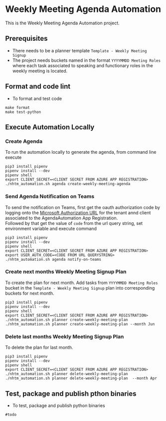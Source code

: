 # Weekly Meeting Agenda Automation
This is the Weekly Meeting Agenda Automation project. 
## Prerequisites 
- There needs to be a planner template `Template - Weekly Meeting Signup`
- The project needs buckets named in the format `YYYYMMDD Meeting Roles` where each task associated to speaking and functionary roles in the weekly meeting is located.

## Format and code lint
- To format and test code
```
make format
make test-python
```

## Execute Automation Locally 
### Create Agenda
To run the automation locally to generate the agenda, from command line execute

```
pip3 install pipenv 
pipenv install --dev
pipenv shell 
export CLIENT_SECRET=<CLIENT SECRET FROM AZURE APP REGISTRATION>
./nhtm_automation.sh agenda create-weekly-meeting-agenda
```
### Send Agenda Notification on Teams
To send the notification on Teams, first get the oauth authorization code by
logging onto the [Microsoft Authorization URL](https://login.microsoftonline.com/9add987e-b316-43b4-8750-4007763832b0/oauth2/v2.0/authorize?client_id=68e11217-f842-4df4-8720-75a08c58f491&response_type=code&redirect_uri=https%3A%2F%2Fweeklymeetingagenda.azurewebsites.net%2F&response_mode=query&scope=user.read&state=12345) for the tenant annd client associated to the AgendaAutomation App Registration.  
Followed by that get the value of `code` from the url query string, set environment variable and execute command
```
pip3 install pipenv 
pipenv install --dev
pipenv shell 
export CLIENT_SECRET=<CLIENT SECRET FROM AZURE APP REGISTRATION>
export USER_AUTH_CODE=<CODE FROM URL QUERYSTRING>
./nhtm_automation.sh agenda notify-on-teams
```
### Create next months Weekly Meeting Signup Plan
To create the plan for next month. Add tasks from `YYYYMMDD Meeting Roles` bucket in the `Template - Weekly Meeting Signup` plan into corresponding buckets for next month. 
```
pip3 install pipenv 
pipenv install --dev
pipenv shell 
export CLIENT_SECRET=<CLIENT SECRET FROM AZURE APP REGISTRATION>
./nhtm_automation.sh planner create-weekly-meeting-plan
./nhtm_automation.sh planner create-weekly-meeting-plan --month Jun
```
### Delete last months Weekly Meeting Signup Plan
To delete the plan for last month. 
```
pip3 install pipenv 
pipenv install --dev
pipenv shell 
export CLIENT_SECRET=<CLIENT SECRET FROM AZURE APP REGISTRATION>
./nhtm_automation.sh planner delete-weekly-meeting-plan 
./nhtm_automation.sh planner delete-weekly-meeting-plan  --month Apr
```

## Test, package and publish pthon binaries
- To test, package and publish python binaries
```
#todo
```